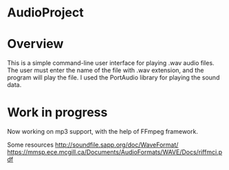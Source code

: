 # AudioProject
 
# Overview 
This is a simple command-line user interface for playing .wav audio files. 
The user must enter the name of the file with .wav extension, and the program will play the file.
I used the PortAudio library for playing the sound data.

# Work in progress 
Now working on mp3 support, with the help of FFmpeg framework.

Some resources
http://soundfile.sapp.org/doc/WaveFormat/
https://mmsp.ece.mcgill.ca/Documents/AudioFormats/WAVE/Docs/riffmci.pdf
